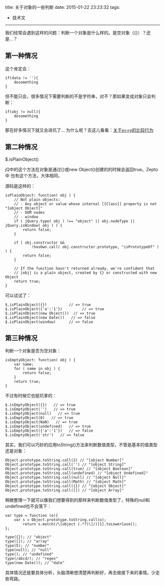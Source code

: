 title: 关于对象的一些判断
date: 2015-01-22 23:23:32
tags:
- 技术文
---

我们经常会遇到这样的问题：判断一个对象是什么样的。是空对象（{}）？还是...？

## 第一种情况

这个肯定会：

	if(data != ''){
		dosomething
	}
但不能只会，很多情况下需要判断的不是字符串，对不？那如果变成对象只会判断：

	if(obj != null){
		dosomething
	}
那在好多情况下就又会进坑了...
为什么呢？去这儿看看：[关于x==y的比较行为](http://barretlee.github.io/ST/ES5.1/#sec-11.9.3)

<!-- more --> 
## 第二种情况

$.isPlainObject()

jQ中的这个方法在对象是通过{}或new Object()创建的的时候会返回true。Zepto中
也有这个方法，大体相同。

源码是这样的：

	isPlainObject: function( obj ) {
		// Not plain objects:
		// - Any object or value whose internal [[Class]] property is not "[object Object]"
		// - DOM nodes
		// - window
		if ( jQuery.type( obj ) !== "object" || obj.nodeType || jQuery.isWindow( obj ) ) {
			return false;
		}

		if ( obj.constructor &&
				!hasOwn.call( obj.constructor.prototype, "isPrototypeOf" ) ) {
			return false;
		}

		// If the function hasn't returned already, we're confident that
		// |obj| is a plain object, created by {} or constructed with new Object
		return true;
	}

可以试试了：

	$.isPlainObject({})          // => true
	$.isPlainObject({'a':'1'})         // => true
	$.isPlainObject(new Object())  // => true
	$.isPlainObject(new Date())   // => false
	$.isPlainObject(window)      // => false

## 第三种情况

判断一个对象是否为空对象：

	isEmptyObject: function( obj ) {
		var name;
		for ( name in obj ) {
			return false;
		}
		return true;
	}

不过有时候它也挺坑爹的：

	$.isEmptyObject({})   // => true
	$.isEmptyObject('')   // => true
	$.isEmptyObject(null)   // => true
	$.isEmptyObject(0)   // => true
	$.isEmptyObject(NaN)   // => true
	$.isEmptyObject(undefined)   // => true
	$.isEmptyObject({'a':'1'})   // => false
	$.isEmptyObject('str')   // => false

其实，我们可以巧妙的应用toString()方法来判断数值类型，不管是基本的值类型还是对象：

	Object.prototype.toString.call(2) // "[object Number]"
	Object.prototype.toString.call('') // "[object String]"
	Object.prototype.toString.call(true) // "[object Boolean]"
	Object.prototype.toString.call(undefined) // "[object Undefined]"
	Object.prototype.toString.call(null) // "[object Null]"
	Object.prototype.toString.call(Math) // "[object Math]"
	Object.prototype.toString.call({}) // "[object Object]"
	Object.prototype.toString.call([]) // "[object Array]"

稍微整理一下就可以像我们想要得到的那样来判断数值类型了，特殊的null和undefined也不会落下：

	var type = function (o){
	    var s = Object.prototype.toString.call(o);
	        return s.match(/\[object (.*?)\]/)[1].toLowerCase();
	};

	type({}); // "object"
	type([]); // "array"
	type(5); // "number"
	type(null); // "null"
	type(); // "undefined"
	type(/abcd/); // "regex"
	type(new Date()); // "date"


具体情况还是要具体分析，头脑清晰想清楚再判断好，再去做接下来的事情。少走些弯路。
